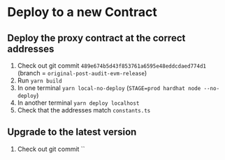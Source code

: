# Deploy to a new Contract

## Deploy the proxy contract at the correct addresses

1. Check out git commit `489e674b5d43f853761a6595e48eddcdaed774d1` (branch = `original-post-audit-evm-release`)
2. Run `yarn build`
3. In one terminal `yarn local-no-deploy` (`STAGE=prod hardhat node --no-deploy`)
4. In another terminal `yarn deploy localhost`
5. Check that the addresses match `constants.ts`

## Upgrade to the latest version

1. Check out git commit ``